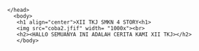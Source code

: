  <html>
   <head>
       <title >KELAS XII TKJ SMKN4 </title >
	   <style>
	      img{
	       display: block;
		    margin: auto;
		 }
	    </style>
	   
	   
	</head>
	  <body>
	   <h1 align="center">XII TKJ SMKN 4 STORY<h1>
	   <img src="coba2.jfif" width= "1000x"><br>
	   <h2><HALLO SEMUANYA INI ADALAH CERITA KAMI XII TKJ></h2>
	   </body>
   </html>   
   
